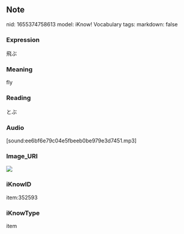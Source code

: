 ## Note
nid: 1655374758613
model: iKnow! Vocabulary
tags: 
markdown: false

### Expression
飛ぶ

### Meaning
fly

### Reading
とぶ

### Audio
[sound:ee6bf6e79c04e5fbeeb0be979e3d7451.mp3]

### Image_URI
<img src="7b571e6b9089fa9478bc4f61c7394c9d.jpg">

### iKnowID
item:352593

### iKnowType
item
